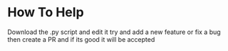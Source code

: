 # How To Help
Download the .py script and edit it try and add a new feature or fix a bug  
then create a PR and if its good it will be accepted
